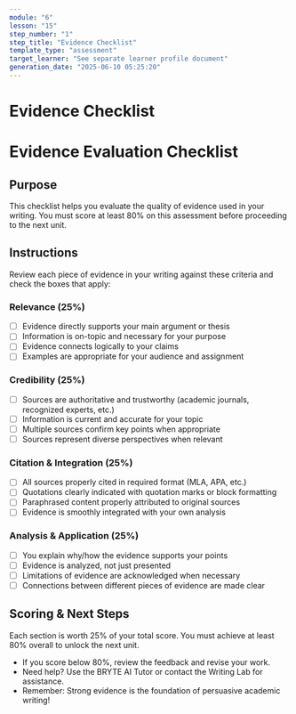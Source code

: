 ```yaml
---
module: "6"
lesson: "15"
step_number: "1"
step_title: "Evidence Checklist"
template_type: "assessment"
target_learner: "See separate learner profile document"
generation_date: "2025-06-10 05:25:20"
---
```


# Evidence Checklist

# Evidence Evaluation Checklist

## Purpose
This checklist helps you evaluate the quality of evidence used in your writing. You must score at least 80% on this assessment before proceeding to the next unit.

## Instructions
Review each piece of evidence in your writing against these criteria and check the boxes that apply:

### Relevance (25%)
- [ ] Evidence directly supports your main argument or thesis
- [ ] Information is on-topic and necessary for your purpose
- [ ] Evidence connects logically to your claims
- [ ] Examples are appropriate for your audience and assignment

### Credibility (25%)
- [ ] Sources are authoritative and trustworthy (academic journals, recognized experts, etc.)
- [ ] Information is current and accurate for your topic
- [ ] Multiple sources confirm key points when appropriate
- [ ] Sources represent diverse perspectives when relevant

### Citation & Integration (25%)
- [ ] All sources properly cited in required format (MLA, APA, etc.)
- [ ] Quotations clearly indicated with quotation marks or block formatting
- [ ] Paraphrased content properly attributed to original sources
- [ ] Evidence is smoothly integrated with your own analysis

### Analysis & Application (25%)
- [ ] You explain why/how the evidence supports your points
- [ ] Evidence is analyzed, not just presented
- [ ] Limitations of evidence are acknowledged when necessary
- [ ] Connections between different pieces of evidence are made clear

## Scoring & Next Steps
Each section is worth 25% of your total score. You must achieve at least 80% overall to unlock the next unit.

* If you score below 80%, review the feedback and revise your work.
* Need help? Use the BRYTE AI Tutor or contact the Writing Lab for assistance.
* Remember: Strong evidence is the foundation of persuasive academic writing!